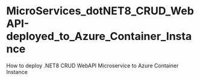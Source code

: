 # MicroServices_dotNET8_CRUD_WebAPI-deployed_to_Azure_Container_Instance
How to deploy .NET8 CRUD WebAPI Microservice to Azure Container Instance
